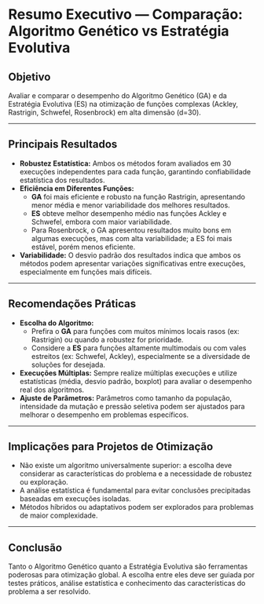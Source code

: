 # Resumo Executivo — Comparação: Algoritmo Genético vs Estratégia Evolutiva

## Objetivo
Avaliar e comparar o desempenho do Algoritmo Genético (GA) e da Estratégia Evolutiva (ES) na otimização de funções complexas (Ackley, Rastrigin, Schwefel, Rosenbrock) em alta dimensão (d=30).

---

## Principais Resultados
- **Robustez Estatística:** Ambos os métodos foram avaliados em 30 execuções independentes para cada função, garantindo confiabilidade estatística dos resultados.
- **Eficiência em Diferentes Funções:**
  - **GA** foi mais eficiente e robusto na função Rastrigin, apresentando menor média e menor variabilidade dos melhores resultados.
  - **ES** obteve melhor desempenho médio nas funções Ackley e Schwefel, embora com maior variabilidade.
  - Para Rosenbrock, o GA apresentou resultados muito bons em algumas execuções, mas com alta variabilidade; a ES foi mais estável, porém menos eficiente.
- **Variabilidade:** O desvio padrão dos resultados indica que ambos os métodos podem apresentar variações significativas entre execuções, especialmente em funções mais difíceis.

---

## Recomendações Práticas
- **Escolha do Algoritmo:**
  - Prefira o **GA** para funções com muitos mínimos locais rasos (ex: Rastrigin) ou quando a robustez for prioridade.
  - Considere a **ES** para funções altamente multimodais ou com vales estreitos (ex: Schwefel, Ackley), especialmente se a diversidade de soluções for desejada.
- **Execuções Múltiplas:** Sempre realize múltiplas execuções e utilize estatísticas (média, desvio padrão, boxplot) para avaliar o desempenho real dos algoritmos.
- **Ajuste de Parâmetros:** Parâmetros como tamanho da população, intensidade da mutação e pressão seletiva podem ser ajustados para melhorar o desempenho em problemas específicos.

---

## Implicações para Projetos de Otimização
- Não existe um algoritmo universalmente superior: a escolha deve considerar as características do problema e a necessidade de robustez ou exploração.
- A análise estatística é fundamental para evitar conclusões precipitadas baseadas em execuções isoladas.
- Métodos híbridos ou adaptativos podem ser explorados para problemas de maior complexidade.

---

## Conclusão
Tanto o Algoritmo Genético quanto a Estratégia Evolutiva são ferramentas poderosas para otimização global. A escolha entre eles deve ser guiada por testes práticos, análise estatística e conhecimento das características do problema a ser resolvido. 